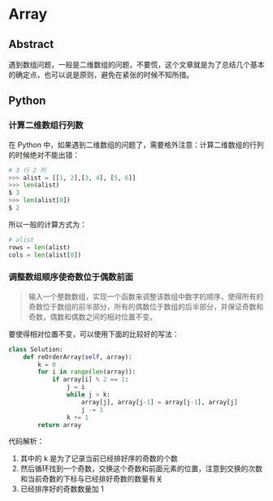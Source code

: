 # Array

## Abstract

遇到数组问题，一般是二维数组的问题，不要慌，这个文章就是为了总结几个基本的确定点，也可以说是原则，避免在紧张的时候不知所措。

## Python

### 计算二维数组行列数

在 Python 中，如果遇到二维数组的问题了，需要格外注意：计算二维数组的行列的时候绝对不能出错：

```py
# 3 行 2 列
>>> alist = [[1, 2],[3, 4], [5, 6]]
>>> len(alist)
$ 3
>>> len(alist[0])
$ 2
```

所以一般的计算方式为：

```py
# alist
rows = len(alist)
cols = len(alist[0])
```

### 调整数组顺序使奇数位于偶数前面

> 输入一个整数数组，实现一个函数来调整该数组中数字的顺序，使得所有的奇数位于数组的前半部分，所有的偶数位于数组的后半部分，并保证奇数和奇数，偶数和偶数之间的相对位置不变。

要使得相对位置不变，可以使用下面的比较好的写法：

```py
class Solution:
    def reOrderArray(self, array):
        k = 0
        for i in range(len(array)):
            if array[i] % 2 == 1:
                j = i
                while j > k:
                    array[j], array[j-1] = array[j-1], array[j]
                    j -= 1
                k += 1
        return array
```

代码解析：

1. 其中的 k 是为了记录当前已经排好序的奇数的个数
2. 然后循环找到一个奇数，交换这个奇数和前面元素的位置，注意到交换的次数和当前奇数的下标与已经排好奇数的数量有关
3. 已经排序好的奇数数量加 1
